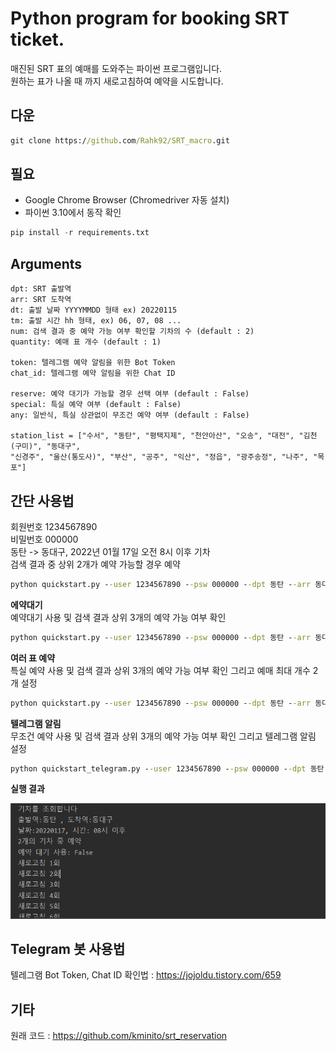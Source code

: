 # Python program for booking SRT ticket.


매진된 SRT 표의 예매를 도와주는 파이썬 프로그램입니다.  
원하는 표가 나올 때 까지 새로고침하여 예약을 시도합니다.


## 다운
```cmd
git clone https://github.com/Rahk92/SRT_macro.git
```
  
## 필요
- Google Chrome Browser (Chromedriver 자동 설치)
- 파이썬 3.10에서 동작 확인

```py
pip install -r requirements.txt
```

## Arguments
    dpt: SRT 출발역
    arr: SRT 도착역
    dt: 출발 날짜 YYYYMMDD 형태 ex) 20220115
    tm: 출발 시간 hh 형태, ex) 06, 07, 08 ...
    num: 검색 결과 중 예약 가능 여부 확인할 기차의 수 (default : 2)
    quantity: 예매 표 개수 (default : 1)

    token: 텔레그램 예약 알림을 위한 Bot Token
    chat_id: 텔레그램 예약 알림을 위한 Chat ID
    
    reserve: 예약 대기가 가능할 경우 선택 여부 (default : False)
    special: 특실 예약 여부 (default : False)
    any: 일반식, 특실 상관없이 무조건 예약 여부 (default : False)

    station_list = ["수서", "동탄", "평택지제", "천안아산", "오송", "대전", "김천(구미)", "동대구",
    "신경주", "울산(통도사)", "부산", "공주", "익산", "정읍", "광주송정", "나주", "목포"]



## 간단 사용법

회원번호 1234567890  
비밀번호 000000  
동탄 -> 동대구, 2022년 01월 17일 오전 8시 이후 기차  
검색 결과 중 상위 2개가 예약 가능할 경우 예약

```cmd
python quickstart.py --user 1234567890 --psw 000000 --dpt 동탄 --arr 동대구 --dt 20220117 --tm 08
```

**에약대기**  
예약대기 사용 및 검색 결과 상위 3개의 예약 가능 여부 확인
```cmd
python quickstart.py --user 1234567890 --psw 000000 --dpt 동탄 --arr 동대구 --dt 20220117 --tm 08 --num 3 --reserve True
```

**여러 표 예약**  
특실 예약 사용 및 검색 결과 상위 3개의 예약 가능 여부 확인 그리고 예매 최대 개수 2개 설정
```cmd
python quickstart.py --user 1234567890 --psw 000000 --dpt 동탄 --arr 동대구 --dt 20220117 --tm 08 --num 3 --quantity 2 --special True
```

**텔레그램 알림**  
무조건 예약 사용 및 검색 결과 상위 3개의 예약 가능 여부 확인 그리고 텔레그램 알림 설정
```cmd
python quickstart_telegram.py --user 1234567890 --psw 000000 --dpt 동탄 --arr 동대구 --dt 20220117 --tm 08 --num 3 --quantity 2 --special True --token qwerasdf::15883300 --chat_id 987654321
```

**실행 결과**

![](./img/img1.png)

## Telegram 봇 사용법

텔레그램 Bot Token, Chat ID 확인법 : https://jojoldu.tistory.com/659


## 기타  
원래 코드 : https://github.com/kminito/srt_reservation
